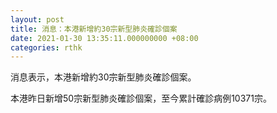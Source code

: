 ```yaml
---
layout: post
title: 消息：本港新增約30宗新型肺炎確診個案
date: 2021-01-30 13:35:11.000000000 +08:00
categories: rthk
---
```


消息表示，本港新增約30宗新型肺炎確診個案。

本港昨日新增50宗新型肺炎確診個案，至今累計確診病例10371宗。
